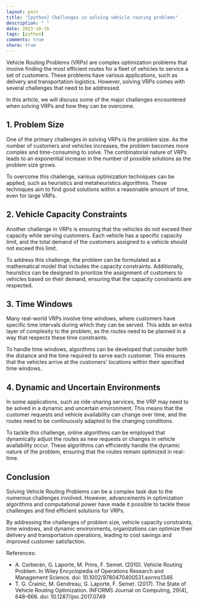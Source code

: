 ```yaml
---
layout: post
title: "[python] Challenges in solving vehicle routing problems"
description: " "
date: 2023-10-16
tags: [python]
comments: true
share: true
---
```


Vehicle Routing Problems (VRPs) are complex optimization problems that involve finding the most efficient routes for a fleet of vehicles to service a set of customers. These problems have various applications, such as delivery and transportation logistics. However, solving VRPs comes with several challenges that need to be addressed.

In this article, we will discuss some of the major challenges encountered when solving VRPs and how they can be overcome.

## 1. Problem Size

One of the primary challenges in solving VRPs is the problem size. As the number of customers and vehicles increases, the problem becomes more complex and time-consuming to solve. The combinatorial nature of VRPs leads to an exponential increase in the number of possible solutions as the problem size grows.

To overcome this challenge, various optimization techniques can be applied, such as heuristics and metaheuristics algorithms. These techniques aim to find good solutions within a reasonable amount of time, even for large VRPs.

## 2. Vehicle Capacity Constraints

Another challenge in VRPs is ensuring that the vehicles do not exceed their capacity while serving customers. Each vehicle has a specific capacity limit, and the total demand of the customers assigned to a vehicle should not exceed this limit.

To address this challenge, the problem can be formulated as a mathematical model that includes the capacity constraints. Additionally, heuristics can be designed to prioritize the assignment of customers to vehicles based on their demand, ensuring that the capacity constraints are respected.

## 3. Time Windows

Many real-world VRPs involve time windows, where customers have specific time intervals during which they can be served. This adds an extra layer of complexity to the problem, as the routes need to be planned in a way that respects these time constraints.

To handle time windows, algorithms can be developed that consider both the distance and the time required to serve each customer. This ensures that the vehicles arrive at the customers' locations within their specified time windows.

## 4. Dynamic and Uncertain Environments

In some applications, such as ride-sharing services, the VRP may need to be solved in a dynamic and uncertain environment. This means that the customer requests and vehicle availability can change over time, and the routes need to be continuously adapted to the changing conditions.

To tackle this challenge, online algorithms can be employed that dynamically adjust the routes as new requests or changes in vehicle availability occur. These algorithms can efficiently handle the dynamic nature of the problem, ensuring that the routes remain optimized in real-time.

## Conclusion

Solving Vehicle Routing Problems can be a complex task due to the numerous challenges involved. However, advancements in optimization algorithms and computational power have made it possible to tackle these challenges and find efficient solutions for VRPs.

By addressing the challenges of problem size, vehicle capacity constraints, time windows, and dynamic environments, organizations can optimize their delivery and transportation operations, leading to cost savings and improved customer satisfaction.

References:
- A. Corberán, G. Laporte, M. Prins, F. Semet. (2010). Vehicle Routing Problem. In Wiley Encyclopedia of Operations Research and Management Science. doi: 10.1002/9780470400531.eorms1346
- T. G. Crainic, M. Gendreau, G. Laporte, F. Semet. (2017). The State of Vehicle Routing Optimization. INFORMS Journal on Computing, 29(4), 648-666. doi: 10.1287/ijoc.2017.0749
